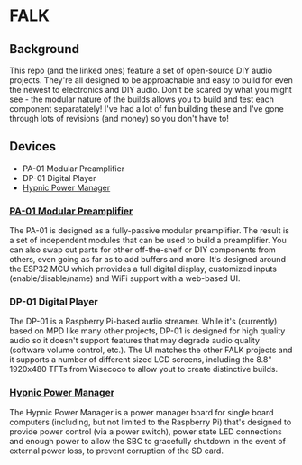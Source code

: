 # FALK

## Background
This repo (and the linked ones) feature a set of open-source DIY audio projects. They're all designed to be approachable and easy to build for even the newest to electronics and DIY audio. Don't be scared by what you might see - the modular nature of the builds allows you to build and test each component separatately! I've had a lot of fun building these and I've gone through lots of revisions (and money) so you don't have to!

## Devices
* PA-01 Modular Preamplifier
* DP-01 Digital Player
* [Hypnic Power Manager](#hypnic)

### [PA-01 Modular Preamplifier](tree/main/pa-01)
The PA-01 is designed as a fully-passive modular preamplifier. The result is a set of independent modules that can be used to build a preamplifier. You can also swap out parts for other off-the-shelf or DIY components from others, even going as far as to add buffers and more. It's designed around the ESP32 MCU which prrovides a full digital display, customized inputs (enable/disable/name) and WiFi support with a web-based UI.

### DP-01 Digital Player
The DP-01 is a Raspberry Pi-based audio streamer. While it's (currently) based on MPD like many other projects, DP-01 is designed for high quality audio so it doesn't support features that may degrade audio quality (software volume control, etc.). The UI matches the other FALK projects and it supports a number of different sized LCD screens, including the 8.8" 1920x480 TFTs from Wisecoco to allow yout to create distinctive builds.

### [Hypnic Power Manager](tree/main/hypnic)<a name="hypnic"></a>
The Hypnic Power Manager is a power manager board for single board computers (including, but not limited to the Raspberry Pi) that's designed to provide power control (via a power switch), power state LED connections and enough power to allow the SBC to gracefully shutdown in the event of external power loss, to prevent corruption of the SD card.
